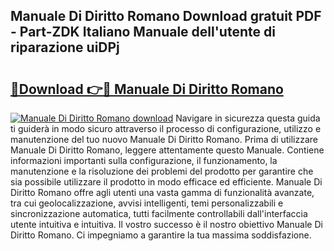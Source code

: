 ## Manuale Di Diritto Romano Download gratuit PDF - Part-ZDK Italiano Manuale dell'utente di riparazione uiDPj

# <h2><a href="http://dffiw23.blite.top/?on=Manuale+Di+Diritto+Romano">🔗Download 👉🔴 Manuale Di Diritto Romano</a></h2>

[![Manuale Di Diritto Romano download](https://i.imgur.com/lujVjoI.png)](http://dffiw23.blite.top/?on=Manuale+Di+Diritto+Romano)
Navigare in sicurezza questa guida ti guiderà in modo sicuro attraverso il processo di configurazione, utilizzo e manutenzione del tuo nuovo Manuale Di Diritto Romano. Prima di utilizzare Manuale Di Diritto Romano, leggere attentamente questo Manuale. Contiene informazioni importanti sulla configurazione, il funzionamento, la manutenzione e la risoluzione dei problemi del prodotto per garantire che sia possibile utilizzare il prodotto in modo efficace ed efficiente. Manuale Di Diritto Romano offre agli utenti una vasta gamma di funzionalità avanzate, tra cui geolocalizzazione, avvisi intelligenti, temi personalizzabili e sincronizzazione automatica, tutti facilmente controllabili dall'interfaccia utente intuitiva e intuitiva. Il vostro successo è il nostro obiettivo Manuale Di Diritto Romano. Ci impegniamo a garantire la tua massima soddisfazione.
